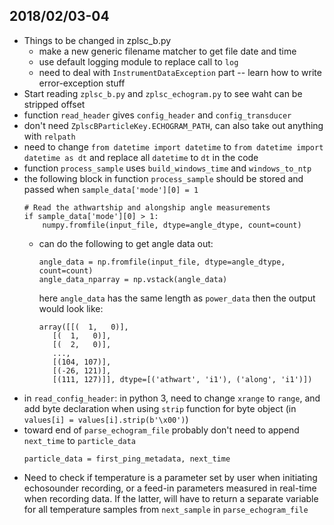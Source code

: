 ## 2018/02/03-04
- Things to be changed in zplsc_b.py
    - make a new generic filename matcher to get file date and time
    - use default logging module to replace call to `log`
    - need to deal with `InstrumentDataException` part -- learn how to write error-exception stuff
- Start reading `zplsc_b.py` and `zplsc_echogram.py` to see waht can be stripped offset
- function `read_header` gives `config_header` and `config_transducer`
- don't need `ZplscBParticleKey.ECHOGRAM_PATH`, can also take out anything with `relpath`
- need to change `from datetime import datetime` to `from datetime import datetime as dt` and replace all `datetime` to `dt` in the code
- function `process_sample` uses `build_windows_time` and `windows_to_ntp`
- the following block in function `process_sample` should be stored and passed when `sample_data['mode'][0] = 1`
  ```
  # Read the athwartship and alongship angle measurements
  if sample_data['mode'][0] > 1:
      numpy.fromfile(input_file, dtype=angle_dtype, count=count)

  ```
  - can do the following to get angle data out:
    ```
    angle_data = np.fromfile(input_file, dtype=angle_dtype, count=count)
    angle_data_nparray = np.vstack(angle_data)
    ```
    here `angle_data` has the same length as `power_data`
    then the output would look like:
    ```
    array([[(  1,   0)],
       [(  1,   0)],
       [(  2,   0)],
       ...,
       [(104, 107)],
       [(-26, 121)],
       [(111, 127)]], dtype=[('athwart', 'i1'), ('along', 'i1')])
    ```
- in `read_config_header`: in python 3, need to change `xrange` to `range`, and add byte declaration when using `strip` function for byte object (in `values[i] = values[i].strip(b'\x00')`)
- toward end of `parse_echogram_file` probably don't need to append `next_time` to `particle_data`
  ```
  particle_data = first_ping_metadata, next_time
  ```
- Need to check if temperature is a parameter set by user when initiating echosounder recording, or a feed-in parameters measured in real-time when recording data. If the latter, will have to return a separate variable for all temperature samples from `next_sample` in `parse_echogram_file`
